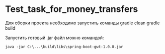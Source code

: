 # Test_task_for_money_transfers

Для сборки проекта необходимо запустить команды 
	gradle clean
	gradle build

Запустить готовый .jar файл можно командой:

	java -jar C:\...\build\libs\spring-boot-gwt-1.0.0.jar